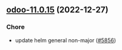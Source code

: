 

## [odoo-11.0.15](https://github.com/truecharts/charts/compare/odoo-11.0.14...odoo-11.0.15) (2022-12-27)

### Chore

- update helm general non-major ([#5856](https://github.com/truecharts/charts/issues/5856))
  
  